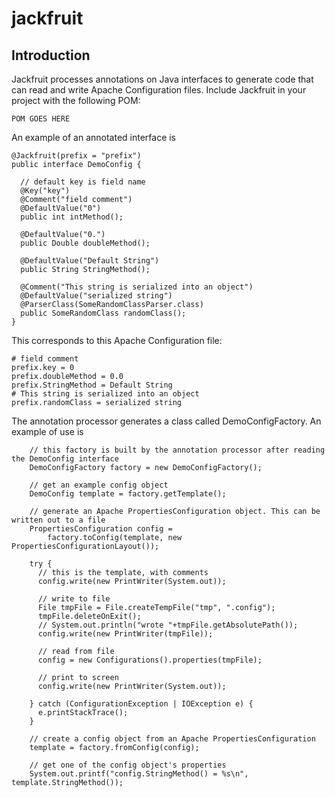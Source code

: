 # jackfruit

## Introduction

Jackfruit processes annotations on Java interfaces to generate code that can read and write Apache Configuration files.  Include Jackfruit in your project with the following POM:

```
POM GOES HERE
```

An example of an annotated interface is
```
@Jackfruit(prefix = "prefix")
public interface DemoConfig {

  // default key is field name
  @Key("key")
  @Comment("field comment")
  @DefaultValue("0")
  public int intMethod();

  @DefaultValue("0.")
  public Double doubleMethod();

  @DefaultValue("Default String")
  public String StringMethod();

  @Comment("This string is serialized into an object")
  @DefaultValue("serialized string")
  @ParserClass(SomeRandomClassParser.class)
  public SomeRandomClass randomClass();
}
```

This corresponds to this Apache Configuration file:
```
# field comment
prefix.key = 0
prefix.doubleMethod = 0.0
prefix.StringMethod = Default String
# This string is serialized into an object
prefix.randomClass = serialized string
```

The annotation processor generates a class called DemoConfigFactory.  An example of use is
```
    // this factory is built by the annotation processor after reading the DemoConfig interface
    DemoConfigFactory factory = new DemoConfigFactory();

    // get an example config object
    DemoConfig template = factory.getTemplate();

    // generate an Apache PropertiesConfiguration object. This can be written out to a file
    PropertiesConfiguration config =
        factory.toConfig(template, new PropertiesConfigurationLayout());

    try {
      // this is the template, with comments
      config.write(new PrintWriter(System.out));

      // write to file
      File tmpFile = File.createTempFile("tmp", ".config");
      tmpFile.deleteOnExit();
      // System.out.println("wrote "+tmpFile.getAbsolutePath());
      config.write(new PrintWriter(tmpFile));

      // read from file
      config = new Configurations().properties(tmpFile);

      // print to screen 
      config.write(new PrintWriter(System.out));

    } catch (ConfigurationException | IOException e) {
      e.printStackTrace();
    }

    // create a config object from an Apache PropertiesConfiguration
    template = factory.fromConfig(config);

    // get one of the config object's properties
    System.out.printf("config.StringMethod() = %s\n", template.StringMethod());
```
